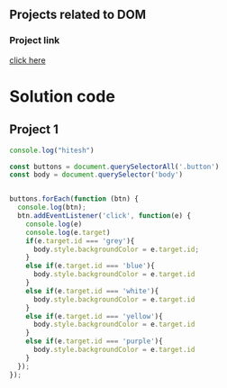 ## Projects related to DOM

### Project link
[click here](https://stackblitz.com/edit/dom-project-chaiaurcode?file=index.html)

# Solution code


## Project 1

```javascript
console.log("hitesh")

const buttons = document.querySelectorAll('.button')
const body = document.querySelector('body')


buttons.forEach(function (btn) {
  console.log(btn);
  btn.addEventListener('click', function(e) {
    console.log(e)
    console.log(e.target)
    if(e.target.id === 'grey'){
      body.style.backgroundColor = e.target.id;
    }
    else if(e.target.id === 'blue'){
      body.style.backgroundColor = e.target.id
    }
    else if(e.target.id === 'white'){
      body.style.backgroundColor = e.target.id
    }
    else if(e.target.id === 'yellow'){
      body.style.backgroundColor = e.target.id
    }
    else if(e.target.id === 'purple'){
      body.style.backgroundColor = e.target.id
    }
  });
});
```